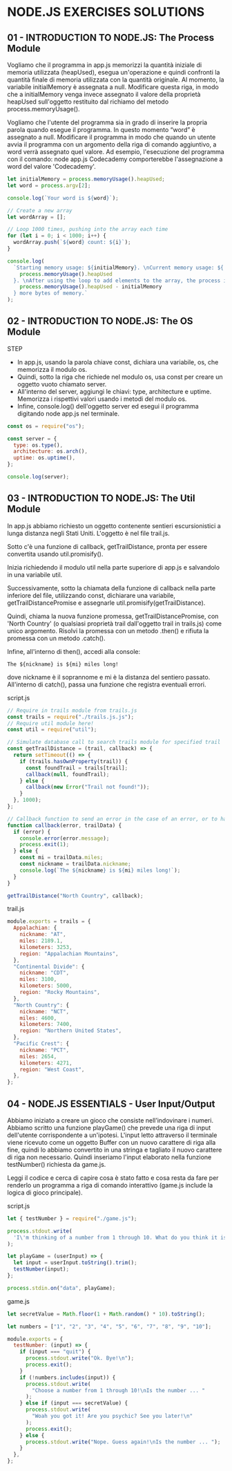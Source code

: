 # NODE.JS EXERCISES SOLUTIONS

## 01 - INTRODUCTION TO NODE.JS: The Process Module

Vogliamo che il programma in app.js memorizzi la quantità iniziale di memoria utilizzata (heapUsed), esegua un'operazione e quindi confronti la quantità finale di memoria utilizzata con la quantità originale. Al momento, la variabile initialMemory è assegnata a null. Modificare questa riga, in modo che a initialMemory venga invece assegnato il valore della proprietà heapUsed sull'oggetto restituito dal richiamo del metodo process.memoryUsage().

Vogliamo che l'utente del programma sia in grado di inserire la propria parola quando esegue il programma. In questo momento “word” è assegnato a null. Modificare il programma in modo che quando un utente avvia il programma con un argomento della riga di comando aggiuntivo, a word verrà assegnato quel valore. Ad esempio, l'esecuzione del programma con il comando: node app.js Codecademy comporterebbe l'assegnazione a word del valore 'Codecademy'.

```js
let initialMemory = process.memoryUsage().heapUsed;
let word = process.argv[2];

console.log(`Your word is ${word}`);

// Create a new array
let wordArray = [];

// Loop 1000 times, pushing into the array each time
for (let i = 0; i < 1000; i++) {
  wordArray.push(`${word} count: ${i}`);
}

console.log(
  `Starting memory usage: ${initialMemory}. \nCurrent memory usage: ${
    process.memoryUsage().heapUsed
  }. \nAfter using the loop to add elements to the array, the process is using ${
    process.memoryUsage().heapUsed - initialMemory
  } more bytes of memory.`
);
```

## 02 - INTRODUCTION TO NODE.JS: The OS Module

STEP

* In app.js, usando la parola chiave const, dichiara una variabile, os, che memorizza il modulo os.
* Quindi, sotto la riga che richiede nel modulo os, usa const per creare un oggetto vuoto chiamato server.
* All'interno del server, aggiungi le chiavi: type, architecture e uptime. Memorizza i rispettivi valori usando i metodi del modulo os.
* Infine, console.log() dell'oggetto server ed esegui il programma digitando node app.js nel terminale.

```js
const os = require("os");

const server = {
  type: os.type(),
  architecture: os.arch(),
  uptime: os.uptime(),
};

console.log(server);
```

## 03 - INTRODUCTION TO NODE.JS: The Util Module

In app.js abbiamo richiesto un oggetto contenente sentieri escursionistici a lunga distanza negli Stati Uniti. L'oggetto è nel file trail.js.

Sotto c'è una funzione di callback, getTrailDistance, pronta per essere convertita usando util.promisify().

Inizia richiedendo il modulo util nella parte superiore di app.js e salvandolo in una variabile util.

Successivamente, sotto la chiamata della funzione di callback nella parte inferiore del file, utilizzando const, dichiarare una variabile, getTrailDistancePromise e assegnarle util.promisify(getTrailDistance).

Quindi, chiama la nuova funzione promessa, getTrailDistancePromise, con 'North Country' (o qualsiasi proprietà trail dall'oggetto trail in trails.js) come unico argomento. Risolvi la promessa con un metodo .then() e rifiuta la promessa con un metodo .catch().

Infine, all'interno di then(), accedi alla console:

`The ${nickname} is ${mi} miles long!`

dove nickname è il soprannome e mi è la distanza del sentiero passato. All'interno di catch(), passa una funzione che registra eventuali errori.

script.js

```js
// Require in trails module from trails.js
const trails = require("./trails.js.js");
// Require util module here!
const util = require("util");

// Simulate database call to search trails module for specified trail
const getTrailDistance = (trail, callback) => {
  return setTimeout(() => {
    if (trails.hasOwnProperty(trail)) {
      const foundTrail = trails[trail];
      callback(null, foundTrail);
    } else {
      callback(new Error("Trail not found!"));
    }
  }, 1000);
};

// Callback function to send an error in the case of an error, or to handle trail data if a trail was found successfully.
function callback(error, trailData) {
  if (error) {
    console.error(error.message);
    process.exit(1);
  } else {
    const mi = trailData.miles;
    const nickname = trailData.nickname;
    console.log(`The ${nickname} is ${mi} miles long!`);
  }
}

getTrailDistance("North Country", callback);
```

trail.js

```js
module.exports = trails = {
  Appalachian: {
    nickname: "AT",
    miles: 2189.1,
    kilometers: 3253,
    region: "Appalachian Mountains",
  },
  "Continental Divide": {
    nickname: "CDT",
    miles: 3100,
    kilometers: 5000,
    region: "Rocky Mountains",
  },
  "North Country": {
    nickname: "NCT",
    miles: 4600,
    kilometers: 7400,
    region: "Northern United States",
  },
  "Pacific Crest": {
    nickname: "PCT",
    miles: 2654,
    kilometers: 4271,
    region: "West Coast",
  },
};
```

## 04 - NODE.JS ESSENTIALS - User Input/Output

Abbiamo iniziato a creare un gioco che consiste nell’indovinare i numeri. Abbiamo scritto una funzione playGame() che prevede una riga di input dell'utente corrispondente a un'ipotesi. L'input letto attraverso il terminale viene ricevuto come un oggetto Buffer con un nuovo carattere di riga alla fine, quindi lo abbiamo convertito in una stringa e tagliato il nuovo carattere di riga non necessario. Quindi inseriamo l'input elaborato nella funzione testNumber() richiesta da game.js.

Leggi il codice e cerca di capire cosa è stato fatto e cosa resta da fare per renderlo un programma a riga di comando interattivo (game.js include la logica di gioco principale).

script.js

```js
let { testNumber } = require("./game.js");

process.stdout.write(
  'I\'m thinking of a number from 1 through 10. What do you think it is? \n(Write "quit" to give up.)\n\nIs the number ... '
);

let playGame = (userInput) => {
  let input = userInput.toString().trim();
  testNumber(input);
};

process.stdin.on("data", playGame);
```

game.js

```js
let secretValue = Math.floor(1 + Math.random() * 10).toString();

let numbers = ["1", "2", "3", "4", "5", "6", "7", "8", "9", "10"];

module.exports = {
  testNumber: (input) => {
    if (input === "quit") {
      process.stdout.write("Ok. Bye!\n");
      process.exit();
    }
    if (!numbers.includes(input)) {
      process.stdout.write(
        "Choose a number from 1 through 10!\nIs the number ... "
      );
    } else if (input === secretValue) {
      process.stdout.write(
        "Woah you got it! Are you psychic? See you later!\n"
      );
      process.exit();
    } else {
      process.stdout.write("Nope. Guess again!\nIs the number ... ");
    }
  },
};
```
